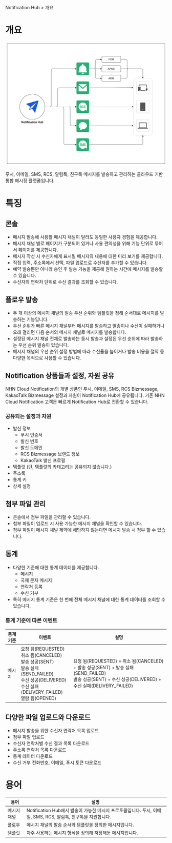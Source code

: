 Notification Hub > 개요

# 개요

![전체 구조](../img/overview.png)


푸시, 이메일, SMS, RCS, 알림톡, 친구톡 메시지를 발송하고 관리하는 클라우드 기반 통합 메시징 플랫폼입니다. 

# 특징

## 콘솔
* 메시지 발송에 사용할 메시지 채널이 달라도 동일한 사용자 경험을 제공합니다.
* 메시지 채널 별로 페이지가 구분되어 있거나 사용 편의성을 위해 기능 단위로 묶어서 페이지를 제공합니다.
* 메시지 작성 시 수신자에게 표시될 메시지의 내용에 대한 미리 보기를 제공합니다.
* 직접 입력, 주소록에서 선택, 파일 업로드로 수신자를 추가할 수 있습니다.
* 예약 발송뿐만 아니라 승인 후 발송 기능을 제공해 원하는 시간에 메시지를 발송할 수 있습니다.
* 수신자의 연락처 단위로 수신 결과를 조회할 수 있습니다.

## 플로우 발송
* 두 개 이상의 메시지 채널의 발송 우선 순위와 템플릿을 정해 순서대로 메시지를 발송하는 기능입니다.
* 우선 순위가 빠른 메시지 채널부터 메시지를 발송하고 발송이나 수신이 실패하거나 오래 걸리면 다음 순서의 메시지 채널로 메시지를 발송합니다.
* 설정된 메시지 채널 전체로 발송하는 동시 발송과 설정된 우선 순위에 따라 발송하는 우선 순위 발송이 있습니다.
* 메시지 채널의 우선 순위 설정 방법에 따라 수신율을 높이거나 발송 비용을 절약 등 다양한 목적으로 사용할 수 있습니다.

## Notification 상품들과 설정, 자원 공유
NHN Cloud Notification의 개별 상품인 푸시, 이메일, SMS, RCS Bizmessage, KakaoTalk Bizmessage 설정과 자원이 Notification Hub에 공유됩니다. 기존 NHN Cloud Notification 고객은 빠르게 Notification Hub로 전환할 수 있습니다.

### 공유되는 설정과 자원
* 발신 정보
    * 푸시 인증서
    * 발신 번호
    * 발신 도메인
    * RCS Bizmessage 브랜드 정보
    * KakaoTalk 발신 프로필
* 템플릿 (단, 템플릿의 카테고리는 공유되지 않습니다.)
* 주소록
* 통계 키
* 상세 설정

## 첨부 파일 관리
* 콘솔에서 첨부 파일을 관리할 수 있습니다.
* 첨부 파일이 업로드 시 사용 가능한 메시지 채널을 확인할 수 있습니다.
* 첨부 파일이 메시지 채널 제약에 해당하지 않는다면 메시지 발송 시 첨부 할 수 있습니다. 

## 통계
* 다양한 기준에 대한 통계 데이터를 제공합니다.
    * 메시지 
    * 국제 문자 메시지
    * 연락처 등록
    * 수신 거부
* 특히 메시지 통계 기준은 한 번에 전체 메시지 채널에 대한 통계 데이터를 조회할 수 있습니다.

### 통계 기준에 따른 이벤트

| 통계 기준 | 이벤트 | 설명 |
| - | - | - |
| 메시지 | 요청 됨(REQUESTED)<br>취소 됨(CANCELED)<br>발송 성공(SENT)<br>발송 실패(SEND_FAILED)<br>수신 성공(DELIVERED)<br>수신 실패(DELIVERY_FAILED)<br>열람 됨(OPENED) | 요청 됨(REQUESTED) = 취소 됨(CANCELED) + 발송 성공(SENT) + 발송 실패(SEND_FAILED)<br>발송 성공(SENT) = 수신 성공(DELIVERED) + 수신 실패(DELIVERY_FAILED) 

## 다양한 파일 업로드와 다운로드
* 메시지 발송을 위한 수신자 연락처 목록 업로드
* 첨부 파일 업로드
* 수신자 연락처별 수신 결과 목록 다운로드
* 주소록 연락처 목록 다운로드
* 통계 데이터 다운로드
* 수신 거부 전화번호, 이메일, 푸시 토큰 다운로드

# 용어

| 용어 | 설명 |
| - | - |
| 메시지 채널 | Notification Hub에서 발송이 가능한 메시지 프로토콜입니다. 푸시, 이메일, SMS, RCS, 알림톡, 친구톡을 지원합니다. |
| 플로우 | 메시지 채널의 발송 순서와 템플릿을 정의한 메시지입니다. |
| 템플릿 | 자주 사용하는 메시지 형식을 정의해 저장해둔 메시지입니다. |
 
